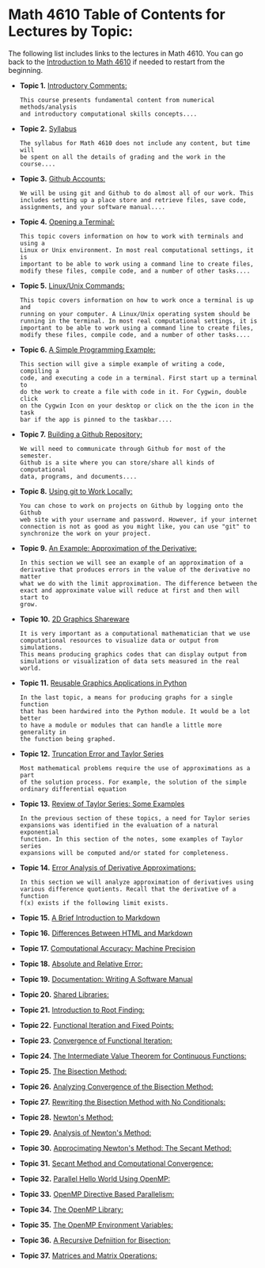 
# Math 4610 Table of Contents for Lectures by Topic:

The following list includes links to the lectures in Math 4610. You can go back
to the [Introduction to Math 4610](../../../README.md) if needed to restart from
the beginning.

  * **Topic 1.** [Introductory Comments:](../../topic_01/md/topic_01.md)

        This course presents fundamental content from numerical methods/analysis
        and introductory computational skills concepts....

  * **Topic 2.** [Syllabus](../../topic_02/pdf/embed_02.md)

        The syllabus for Math 4610 does not include any content, but time will
        be spent on all the details of grading and the work in the course....

  * **Topic 3.** [Github Accounts:](../../topic_03/md/topic_03.md) 

        We will be using git and Github to do almost all of our work. This
        includes setting up a place store and retrieve files, save code,
        assignments, and your software manual....

  * **Topic 4.** [Opening a Terminal:](../../topic_04/md/topic_04.md)

        This topic covers information on how to work with terminals and using a
        Linux or Unix environment. In most real computational settings, it is
        important to be able to work using a command line to create files,
        modify these files, compile code, and a number of other tasks....

  * **Topic 5.** [Linux/Unix Commands:](../../topic_05/md/topic_05.md) 

        This topic covers information on how to work once a terminal is up and
        running on your computer. A Linux/Unix operating system should be
        running in the terminal. In most real computational settings, it is
        important to be able to work using a command line to create files,
        modify these files, compile code, and a number of other tasks....

  * **Topic 6.** [A Simple Programming Example:](../../topic_06/md/topic_06.md)

        This section will give a simple example of writing a code, compiling a
        code, and executing a code in a terminal. First start up a terminal to
        do the work to create a file with code in it. For Cygwin, double click
        on the Cygwin Icon on your desktop or click on the the icon in the task
        bar if the app is pinned to the taskbar....

  * **Topic 7.** [Building a Github Repository:](../../topic_07/md/topic_07.md)

        We will need to communicate through Github for most of the semester.
        Github is a site where you can store/share all kinds of computational
        data, programs, and documents....

  * **Topic 8.** [Using git to Work Locally:](../../topic_08/md/topic_08.md)

        You can chose to work on projects on Github by logging onto the Github
        web site with your username and password. However, if your internet
        connection is not as good as you might like, you can use "git" to
        synchronize the work on your project.

  * **Topic 9.** [An Example: Approximation of the Derivative:](../../topic_09/html/topic_09.html)

        In this section we will see an example of an approximation of a
        derivative that produces errors in the value of the derivative no matter
        what we do with the limit approximation. The difference between the
        exact and approximate value will reduce at first and then will start to
        grow.

  * **Topic 10.** [2D Graphics Shareware](../../topic_10/html/topic_10.html)

        It is very important as a computational mathematician that we use
        computational resources to visualize data or output from simulations.
        This means producing graphics codes that can display output from
        simulations or visualization of data sets measured in the real world.

  * **Topic 11.** [Reusable Graphics Applications in Python](../../topic_11/html/topic_11.html)

        In the last topic, a means for producing graphs for a single function
        that has been hardwired into the Python module. It would be a lot better
        to have a module or modules that can handle a little more generality in
        the function being graphed.

  * **Topic 12.** [Truncation Error and Taylor Series](../../topic_12/html/topic_12.html)

        Most mathematical problems require the use of approximations as a part
        of the solution process. For example, the solution of the simple
        ordinary differential equation

  * **Topic 13.** [Review of Taylor Series: Some Examples](../../topic_13/html/topic_13.html)

        In the previous section of these topics, a need for Taylor series
        expansions was identified in the evaluation of a natural exponential
        function. In this section of the notes, some examples of Taylor series
        expansions will be computed and/or stated for completeness.

  * **Topic 14.** [Error Analysis of Derivative Approximations:](../../topic_14/html/topic_14.html)

        In this section we will analyze approximation of derivatives using
        various difference quotients. Recall that the derivative of a function
        f(x) exists if the following limit exists.

  * **Topic 15.** [A Brief Introduction to Markdown](../../topic_15/md/topic_15.md)

  * **Topic 16.** [Differences Between HTML and Markdown](../../topic_16/md/topic_16.md)

  * **Topic 17.** [Computational Accuracy: Machine Precision](../../topic_17/html/topic_17.html)

  * **Topic 18.** [Absolute and Relative Error:](../../topic_18/md/topic_18.md)

  * **Topic 19.** [Documentation: Writing A Software Manual](../../topic_19/md/topic_19.md)

  * **Topic 20.** [Shared Libraries:](../../topic_20/md/topic_20.md)

  * **Topic 21.** [Introduction to Root Finding:](../../topic_21/md/topic_21.md)

  * **Topic 22.** [Functional Iteration and Fixed Points:](../../topic_22/md/topic_22.md)

  * **Topic 23.** [Convergence of Functional Iteration:](../../topic_23/md/topic_23.md)

  * **Topic 24.** [The Intermediate Value Theorem for Continuous Functions:](../../topic_24/md/topic_24.md)

  * **Topic 25.** [The Bisection Method:](../../topic_25/md/topic_25.md)

  * **Topic 26.** [Analyzing Convergence of the Bisection Method:](../../topic_26/md/topic_26.md)

  * **Topic 27.** [Rewriting the Bisection Method with No Conditionals:](../../topic_27/md/topic_27.md)

  * **Topic 28.** [Newton's Method:](../../topic_28/md/topic_28.md)

  * **Topic 29.** [Analysis of Newton's Method:](../../topic_29/md/topic_29.md)

  * **Topic 30.** [Approcimating Newton's Method: The Secant Method:](../../topic_30/md/topic_30.md)

  * **Topic 31.** [Secant Method and Computational Convergence:](../../topic_31/md/topic_31.md)

  * **Topic 32.** [Parallel Hello World Using OpenMP:](../../topic_32/md/topic_32.md)

  * **Topic 33.** [OpenMP Directive Based Parallelism:](../../topic_33/md/topic_33.md)

  * **Topic 34.** [The OpenMP Library:](../../topic_34/md/topic_34.md)

  * **Topic 35.** [The OpenMP Environment Variables:](../../topic_35/md/topic_35.md)

  * **Topic 36.** [A Recursive Defniition for Bisection:](../../topic_36/md/topic_36.md)

  * **Topic 37.** [Matrices and Matrix Operations:](../../topic_37/md/topic_37.md)

<ht>

